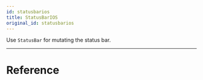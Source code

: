 ```yaml
---
id: statusbarios
title: StatusBarIOS
original_id: statusbarios
---
```


Use `StatusBar` for mutating the status bar.

---

# Reference
